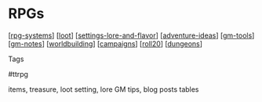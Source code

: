 # RPGs

[[rpg-systems]]
[[loot]]
[[settings-lore-and-flavor]]
[[adventure-ideas]]
[[gm-tools]]
[[gm-notes]]
[[worldbuilding]]
[[campaigns]]
[[roll20]]
[[dungeons]]

Tags

#ttrpg

items, treasure, loot
setting, lore
GM tips, blog posts
tables

[//begin]: # "Autogenerated link references for markdown compatibility"
[rpg-systems]: rpg-systems "Rpg Systems"
[loot]: loot "Loot"
[settings-lore-and-flavor]: settings-lore-and-flavor "Settings, Lore, and Flavor"
[adventure-ideas]: adventure-ideas "Adventure Ideas"
[gm-tools]: gm-tools "GM Tools"
[gm-notes]: gm-notes "Gm Notes"
[worldbuilding]: worldbuilding "Worldbuilding"
[campaigns]: campaigns "Campaigns"
[roll20]: roll20 "Roll20"
[dungeons]: dungeons "Dungeons"
[//end]: # "Autogenerated link references"

